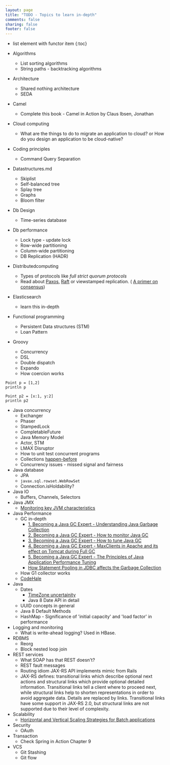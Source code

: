 ```yaml
---
layout: page
title: "TODO - Topics to learn in-depth"
comments: false
sharing: false
footer: false
---
```


* list element with functor item
{:toc}

* Algorithms
	* List sorting algorithms
	* String paths - backtracking algorithms
* Architecture
	* Shared nothing architecture
	* SEDA
* Camel
	* Complete this book - Camel in Action by Claus Ibsen, Jonathan
* Cloud computing
	* What are the things to do to migrate an application to cloud? or How do you design an application to be cloud-native?
* Coding principles
	* Command Query Separation
* Datastructures.md
	* Skiplist
	* Self-balanced tree
	* Splay tree
	* Graphs
	* Bloom filter
* Db Design
	* Time-series database
* Db performance
	* Lock type - update lock
	* Row-wide partitioning
	* Column-wide partitioning
	* DB Replication (HADR)
* Distributedcomputing
  * Types of protocols like *full strict quorum protocols*
  * Read about [Paxos](http://harry.me/blog/2014/12/27/neat-algorithms-paxos/), [Raft](https://ramcloud.stanford.edu/raft.pdf) or viewstamped replication. ( [A primer on consensus](http://harry.me/blog/2013/07/07/id-like-to-have-an-argument-a-primer-on-consensus/))
* Elasticsearch
	* learn this in-depth
* Functional programming
	* Persistent Data structures (STM)
	* Loan Pattern
* Groovy
	* Concurrency
	* DSL
	* Double dispatch
	* Expando
	* How coercion works

```
Point p = [1,2]
println p

Point p2 = [x:1, y:2]
println p2
```

* Java concurrency
	* Exchanger
	* Phaser
	* StampedLock
	* CompletableFuture
	* Java Memory Model
	* Actor, STM
	* LMAX Disruptor
	* How to unit test concurrent programs
	* Collections [happen-before](http://docs.oracle.com/javase/7/docs/api/java/util/concurrent/package-summary.html#MemoryVisibility)
	* Concurrency issues - missed signal and fairness
* Java database
	* JPA
	* `javax.sql.rowset.WebRowSet`
	* Connection.isHoldability?
* Java IO
	* Buffers, Channels, Selectors
* Java JMX
	* [Monitoring key JVM characteristics](http://marxsoftware.blogspot.com/2013/03/monitoring-key-jvm-characteristics-groovy-jmx.html)
* Java Performance
	* GC in-depth
		* [1. Becoming a Java GC Expert - Understanding Java Garbage Collection](http://www.cubrid.org/blog/dev-platform/understanding-java-garbage-collection/)
		* [2. Becoming a Java GC Expert - How to monitor Java GC](http://www.cubrid.org/blog/dev-platform/how-to-monitor-java-garbage-collection/)
		* [3. Becoming a Java GC Expert - How to tune Java GC](http://www.cubrid.org/blog/dev-platform/how-to-tune-java-garbage-collection/)
		* [4. Becoming a Java GC Expert - MaxClients in Apache and its effect on Tomcat during Full GC](http://www.cubrid.org/blog/dev-platform/maxclients-in-apache-and-its-effect-on-tomcat-during-full-gc/)
		* [5. Becoming a Java GC Expert - The Principles of Java Application Performance Tuning](http://www.cubrid.org/blog/dev-platform/the-principles-of-java-application-performance-tuning/)
		* [How Statement Pooling in JDBC affects the Garbage Collection](http://www.cubrid.org/blog/dev-platform/how-statement-pooling-in-jdbc-affects-garbage-collection/)
	* How G1 collector works
	* [CodeHale](https://github.com/dropwizard/metrics)
* Java
	* Dates
		* [TimeZone uncertainity](http://martinfowler.com/bliki/TimeZoneUncertainty.html)
		* Java 8 Date API in detail
	* UUID concepts in general
	* Java 8 Default Methods
	* HashMap - Significance of 'initial capacity' and 'load factor' in performance
* Logging and monitoring
	* What is write-ahead logging? Used in HBase.
* RDBMS
	* Reorg 
	* Block nested loop join
* REST services
	* What SOAP has that REST doesn't?
	* REST fault messages
	* Routing idiom JAX-RS API implements mimic from Rails
	* JAX-RS defines: transitional links which describe optional next actions and structural links which provide optional detailed information. Transitional links tell a client where to proceed next, while structural links help to shorten representations in order to avoid aggregate data. Details are replaced by links. Transitional links have some support in JAX-RS 2.0, but structural links are not supported due to their level of complexity.
* Scalability
	* [Horizontal and Vertical Scaling Strategies for Batch applications](http://www.ontheserverside.com/blog/2014/07/23/horizontal-and-vertical-scaling-strategies-for-batch-applications)
* Security
	* OAuth
* Transaction
	* Check Spring in Action Chapter 9
* VCS
	* Git Stashing
	* Git flow
